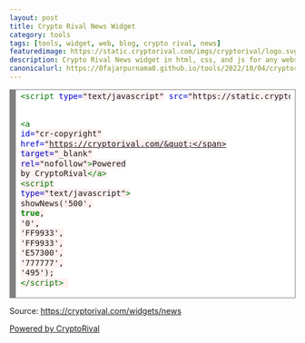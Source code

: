 ```yaml
---
layout: post
title: Crypto Rival News Widget
category: tools
tags: [tools, widget, web, blog, crypto rival, news]
featuredimage: https://static.cryptorival.com/imgs/cryptorival/logo.svg
description: Crypto Rival News widget in html, css, and js for any website.
canonicalurl: https://0fajarpurnama0.github.io/tools/2022/10/04/cryptorival-news-widget
---
```

<!-- HTML generated using hilite.me --><div style="background: #ffffff; overflow:auto;width:auto;border:solid gray;border-width:.1em .1em .1em .8em;padding:.2em .6em;"><pre style="margin: 0; line-height: 125%"><span style="color: #007700">&lt;script </span><span style="color: #0000CC">type=</span><span style="background-color: #fff0f0">&quot;text/javascript&quot;</span> <span style="color: #0000CC">src=</span><span style="background-color: #fff0f0">&quot;https://static.cryptorival.com/js/newswidget.js&quot;</span><span style="color: #007700">&gt;&lt;/script&gt;</span>
<span style="color: #007700">&lt;a</span> <span style="color: #0000CC">id=</span><span style="background-color: #fff0f0">&quot;cr-copyright&quot;</span> <span style="color: #0000CC">href=</span><span style="background-color: #fff0f0">&quot;https://cryptorival.com/&quot;</span> <span style="color: #0000CC">target=</span><span style="background-color: #fff0f0">&quot;_blank&quot;</span> <span style="color: #0000CC">rel=</span><span style="background-color: #fff0f0">&quot;nofollow&quot;</span><span style="color: #007700">&gt;</span>Powered by CryptoRival<span style="color: #007700">&lt;/a&gt;</span>
<span style="color: #007700">&lt;script </span><span style="color: #0000CC">type=</span><span style="background-color: #fff0f0">&quot;text/javascript&quot;</span><span style="color: #007700">&gt;</span>
showNews(<span style="background-color: #fff0f0">&#39;500&#39;</span>, <span style="color: #008800; font-weight: bold">true</span>, <span style="background-color: #fff0f0">&#39;0&#39;</span>, <span style="background-color: #fff0f0">&#39;FF9933&#39;</span>, <span style="background-color: #fff0f0">&#39;FF9933&#39;</span>, <span style="background-color: #fff0f0">&#39;E57300&#39;</span>, <span style="background-color: #fff0f0">&#39;777777&#39;</span>, <span style="background-color: #fff0f0">&#39;495&#39;</span>);
<span style="color: #007700">&lt;/script&gt;</span>
</pre></div>

<p>Source: <a href="https://cryptorival.com/widgets/news">https://cryptorival.com/widgets/news</a></p>

<script type="text/javascript" src="https://static.cryptorival.com/js/newswidget.js"></script>
<a id="cr-copyright" href="https://cryptorival.com/" target="_blank" rel="nofollow">Powered by CryptoRival</a>
<script type="text/javascript">
showNews('500', true, '0', 'FF9933', 'FF9933', 'E57300', '777777', '495');
</script>